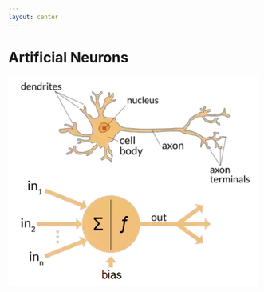 ```yaml
---
layout: center
---
```


# Artificial Neurons

<img alt="neuron" src="/images/neuron.png" style="width: 500px; height: 420px"  />
